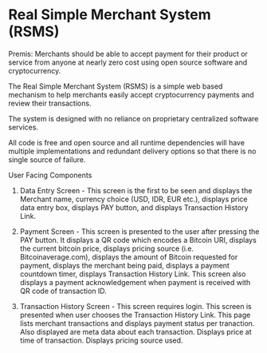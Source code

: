 # Real Simple Merchant System (RSMS)

Premis: Merchants should be able to accept payment for their product or service from anyone at nearly zero cost using open source software and cryptocurrency. 

The Real Simple Merchant System (RSMS) is a simple web based mechanism to help merchants easily accept cryptocurrency payments and review their transactions. 

The system is designed with no reliance on proprietary centralized software services. 

All code is free and open source and all runtime dependencies will have multiple implementations and redundant delivery options so that there is no single source of failure.

User Facing Components

1. Data Entry Screen - This screen is the first to be seen and displays the Merchant name, currency choice (USD, IDR, EUR etc.), displays price data entry box, displays PAY button, and displays Transaction History Link. 

2. Payment Screen - This screen is presented to the user after pressing the PAY button. It displays a QR code which encodes a Bitcoin URI, displays the current bitcoin price, displays pricing source (i.e. Bitcoinaverage.com), displays the amount of Bitcoin requested for payment, displays the merchant being paid, displays a payment countdown timer, displays Transaction History Link. This screen also displays a payment acknowledgement when payment is received with QR code of transaction ID.  

3. Transaction History Screen - This screen requires login. This screen is presented when user chooses the Transaction History Link. This page lists merchant transactions and displays payment status per tranaction. Also displayed are meta data about each transaction. Displays price at time of transaction. Displays pricing source used.
